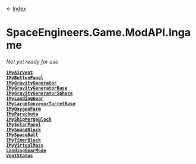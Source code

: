 ← [Index](Api-Index)
# SpaceEngineers.Game.ModAPI.Ingame
_Not yet ready for use_

**[`IMyAirVent`](SpaceEngineers.Game.ModAPI.Ingame.IMyAirVent)**  
**[`IMyButtonPanel`](SpaceEngineers.Game.ModAPI.Ingame.IMyButtonPanel)**  
**[`IMyGravityGenerator`](SpaceEngineers.Game.ModAPI.Ingame.IMyGravityGenerator)**  
**[`IMyGravityGeneratorBase`](SpaceEngineers.Game.ModAPI.Ingame.IMyGravityGeneratorBase)**  
**[`IMyGravityGeneratorSphere`](SpaceEngineers.Game.ModAPI.Ingame.IMyGravityGeneratorSphere)**  
**[`IMyLandingGear`](SpaceEngineers.Game.ModAPI.Ingame.IMyLandingGear)**  
**[`IMyLargeConveyorTurretBase`](SpaceEngineers.Game.ModAPI.Ingame.IMyLargeConveyorTurretBase)**  
**[`IMyOxygenFarm`](SpaceEngineers.Game.ModAPI.Ingame.IMyOxygenFarm)**  
**[`IMyParachute`](SpaceEngineers.Game.ModAPI.Ingame.IMyParachute)**  
**[`IMyShipMergeBlock`](SpaceEngineers.Game.ModAPI.Ingame.IMyShipMergeBlock)**  
**[`IMySolarPanel`](SpaceEngineers.Game.ModAPI.Ingame.IMySolarPanel)**  
**[`IMySoundBlock`](SpaceEngineers.Game.ModAPI.Ingame.IMySoundBlock)**  
**[`IMySpaceBall`](SpaceEngineers.Game.ModAPI.Ingame.IMySpaceBall)**  
**[`IMyTimerBlock`](SpaceEngineers.Game.ModAPI.Ingame.IMyTimerBlock)**  
**[`IMyVirtualMass`](SpaceEngineers.Game.ModAPI.Ingame.IMyVirtualMass)**  
**[`LandingGearMode`](SpaceEngineers.Game.ModAPI.Ingame.LandingGearMode)**  
**[`VentStatus`](SpaceEngineers.Game.ModAPI.Ingame.VentStatus)**  
